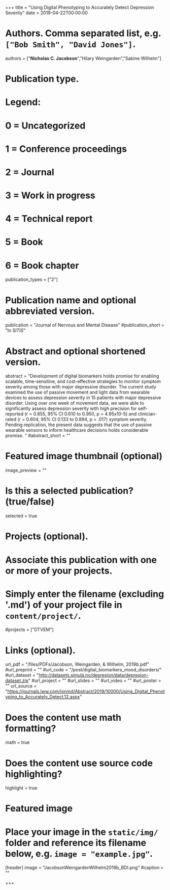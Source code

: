 +++
title = "Using Digital Phenotyping to Accurately Detect Depression Severity"
date = 2019-04-22T00:00:00

# Authors. Comma separated list, e.g. `["Bob Smith", "David Jones"]`.
authors = ["**Nicholas C. Jacobson**","Hilary Weingarden","Sabine Wilhelm"]

# Publication type.
# Legend:
# 0 = Uncategorized
# 1 = Conference proceedings
# 2 = Journal
# 3 = Work in progress
# 4 = Technical report
# 5 = Book
# 6 = Book chapter
publication_types = ["2"]

# Publication name and optional abbreviated version.
publication = "Journal of Nervous and Mental Disease"
#publication_short = "In *SITIS*"

# Abstract and optional shortened version.
abstract = "Development of digital biomarkers holds promise for enabling scalable, time-sensitive, and cost-effective strategies to monitor symptom severity among those with major depressive disorder. The current study examined the use of passive movement and light data from wearable devices to assess depression severity in 15 patients with major depressive disorder. Using over one week of movement data, we were able to significantly assess depression severity with high precision for self-reported (r = 0.855, 95% CI 0.610 to 0.950, p = 4.95x10-5) and clinician-rated (r = 0.604, 95% CI 0.133 to 0.894, p = .017) symptom severity. Pending replication, the present data suggests that the use of passive wearable sensors to inform healthcare decisions holds considerable promise. "
#abstract_short = ""

# Featured image thumbnail (optional)
image_preview = ""

# Is this a selected publication? (true/false)
selected = true

# Projects (optional).
#   Associate this publication with one or more of your projects.
#   Simply enter the filename (excluding '.md') of your project file in `content/project/`.
#projects = ["DTVEM"]

# Links (optional).
url_pdf = "/files/PDFs/Jacobson, Weingarden, & Wilhelm, 2019b.pdf"
#url_preprint = ""
#url_code = "/post/digital_biomarkers_mood_disorders/"
#url_dataset = "http://datasets.simula.no/depresjon/data/depresjon-dataset.zip"
#url_project = ""
#url_slides = ""
#url_video = ""
#url_poster = ""
url_source = "https://journals.lww.com/jonmd/Abstract/2019/10000/Using_Digital_Phenotyping_to_Accurately_Detect.12.aspx"

# Does the content use math formatting?
math = true

# Does the content use source code highlighting?
highlight = true

# Featured image
# Place your image in the `static/img/` folder and reference its filename below, e.g. `image = "example.jpg"`.
[header]
image = "JacobsonWeingardenWilhelm2019b_BDI.png"
#caption = ""

+++
